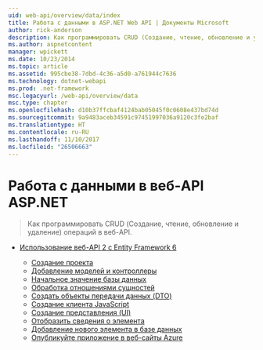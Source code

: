 ```yaml
---
uid: web-api/overview/data/index
title: Работа с данными в ASP.NET Web API | Документы Microsoft
author: rick-anderson
description: Как программировать CRUD (Создание, чтение, обновление и удаление) операций в веб-API.
ms.author: aspnetcontent
manager: wpickett
ms.date: 10/23/2014
ms.topic: article
ms.assetid: 995cbe38-7dbd-4c36-a5d0-a761944c7636
ms.technology: dotnet-webapi
ms.prod: .net-framework
msc.legacyurl: /web-api/overview/data
msc.type: chapter
ms.openlocfilehash: d10b37ffcbaf4124bab05045f0c0608e437bd74d
ms.sourcegitcommit: 9a9483aceb34591c97451997036a9120c3fe2baf
ms.translationtype: HT
ms.contentlocale: ru-RU
ms.lasthandoff: 11/10/2017
ms.locfileid: "26506663"
---
```

<a name="working-with-data-in-aspnet-web-api"></a>Работа с данными в веб-API ASP.NET
====================
> Как программировать CRUD (Создание, чтение, обновление и удаление) операций в веб-API.


- [Использование веб-API 2 с Entity Framework 6](using-web-api-with-entity-framework/index.md)

    - [Создание проекта](using-web-api-with-entity-framework/part-1.md)
    - [Добавление моделей и контроллеры](using-web-api-with-entity-framework/part-2.md)
    - [Начальное значение базы данных](using-web-api-with-entity-framework/part-3.md)
    - [Обработка отношениями сущностей](using-web-api-with-entity-framework/part-4.md)
    - [Создать объекты передачи данных (DTO)](using-web-api-with-entity-framework/part-5.md)
    - [Создание клиента JavaScript](using-web-api-with-entity-framework/part-6.md)
    - [Создание представления (UI)](using-web-api-with-entity-framework/part-7.md)
    - [Отобразить сведения о элемента](using-web-api-with-entity-framework/part-8.md)
    - [Добавление нового элемента в базе данных](using-web-api-with-entity-framework/part-9.md)
    - [Опубликуйте приложение в веб-сайты Azure](using-web-api-with-entity-framework/part-10.md)
